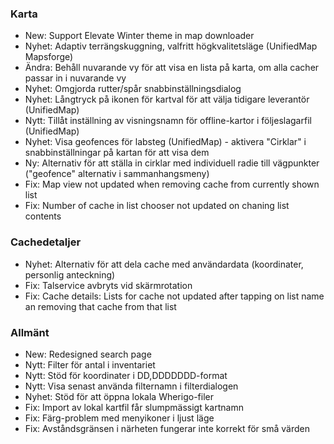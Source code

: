 ### Karta
- New: Support Elevate Winter theme in map downloader
- Nyhet: Adaptiv terrängskuggning, valfritt högkvalitetsläge (UnifiedMap Mapsforge)
- Ändra: Behåll nuvarande vy för att visa en lista på karta, om alla cacher passar in i nuvarande vy
- Nyhet: Omgjorda rutter/spår snabbinställningsdialog
- Nyhet: Långtryck på ikonen för kartval för att välja tidigare leverantör (UnifiedMap)
- Nytt: Tillåt inställning av visningsnamn för offline-kartor i följeslagarfil (UnifiedMap)
- Nyhet: Visa geofences för labsteg (UnifiedMap) - aktivera "Cirklar" i snabbinställningar på kartan för att visa dem
- Ny: Alternativ för att ställa in cirklar med individuell radie till vägpunkter ("geofence" alternativ i sammanhangsmeny)
- Fix: Map view not updated when removing cache from currently shown list
- Fix: Number of cache in list chooser not updated on chaning list contents

### Cachedetaljer
- Nyhet: Alternativ för att dela cache med användardata (koordinater, personlig anteckning)
- Fix: Talservice avbryts vid skärmrotation
- Fix: Cache details: Lists for cache not updated after tapping on list name an removing that cache from that list

### Allmänt
- New: Redesigned search page
- Nytt: Filter för antal i inventariet
- Nytt: Stöd för koordinater i DD,DDDDDDD-format
- Nytt: Visa senast använda filternamn i filterdialogen
- Nyhet: Stöd för att öppna lokala Wherigo-filer
- Fix: Import av lokal kartfil får slumpmässigt kartnamn
- Fix: Färg-problem med menyikoner i ljust läge
- Fix: Avståndsgränsen i närheten fungerar inte korrekt för små värden
